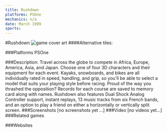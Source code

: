 ```yaml
---
title: Rushdown
platforms: PSOne
mechanics: n/a
date: March 1999
sports: 
---
```

#Rushdown
![game cover art](//images.igdb.com/igdb/image/upload/t_cover_big/irven5uzja5jhahwsz4s.jpg "Logo Title Text 1")
####Alternative tiles:

###Platforms
PSOne

###Description:
Travel across the globe to compete in Africa, Europe, America, Asia, and Japan. Choose one of four 3D characters and their equipment for each event. Kayaks, snowboards, and bikes are all individually rated in speed, handling, and grip, so you'll be able to select a model that suits your playing style before racing. Proud of the way you thrashed the opposition? Records for each course are saved to memory card along with names. Rushdown also features Dual Shock Analog Controller support, instant replays, 13 music tracks from six French bands, and an option to play a friend on either a horizontally or vertically split screen.
###Screenshots
[no screenshots yet ...]
###Video
[no videos yet...]
###Related games

###Websites

